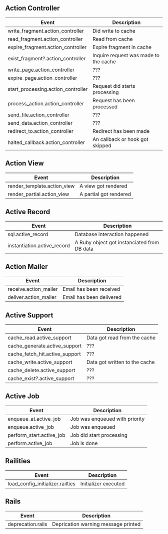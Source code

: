 ## Action Controller

| Event | Description |
|-------|-------------|
| write_fragment.action_controller   | Did write to cache |
| read_fragment.action_controller    | Read from cache |
| expire_fragment.action_controller  | Expire fragment in cache |
| exist_fragment?.action_controller  | Inquire request was made to the cache |
| write_page.action_controller       | ??? |
| expire_page.action_controller      | ??? |
| start_processing.action_controller | Request did starts processing |
| process_action.action_controller   | Request has been processed |
| send_file.action_controller        | ??? |
| send_data.action_controller        | ??? |
| redirect_to.action_controller      | Redirect has been made |
| halted_callback.action_controller  | An callback or hook got skipped |

## Action View

| Event | Description |
|-------|-------------|
| render_template.action_view | A view got rendered |
| render_partial.action_view  | A partial got rendered |

## Active Record

| Event | Description |
|-------|-------------|
| sql.active_record           | Database interaction happened |
| instantiation.active_record | A Ruby object got instanciated from DB data |

## Action Mailer

| Event | Description |
|-------|-------------|
| receive.action_mailer | Email has been received |
| deliver.action_mailer | Email has been delivered |

## Active Support

| Event | Description |
|-------|-------------|
| cache_read.active_support      | Data got read from the cache |
| cache_generate.active_support  | ??? |
| cache_fetch_hit.active_support | ??? |
| cache_write.active_support     | Data got written to the cache |
| cache_delete.active_support    | ??? |
| cache_exist?.active_support    | ??? |

## Active Job

| Event | Description |
|-------|-------------|
| enqueue_at.active_job    | Job was enqueued with priority |
| enqueue.active_job       | Job was enqueued |
| perform_start.active_job | Job did start processing |
| perform.active_job       | Job is done |

## Railities

| Event | Description |
|-------|-------------|
| load_config_initializer.railties | Initializer executed |

## Rails

| Event | Description |
|-------|-------------|
| deprecation.rails | Deprication warning message printed |
